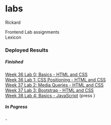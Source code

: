 # labs
Rickard

Frontend Lab assignments<br>
Lexicon

<h3>Deployed Results</h3>

<h5>Finished</h5>

<a href="https://leck-lex.github.io/labs/00_week36_basics_html_css">Week 36 Lab 0: Basics - HTML and CSS<a>
<br>
<a href="https://leck-lex.github.io/labs/01_week36_css_positioning/">Week 36 Lab 1: CSS Positioning - HTML and CSS<a>
<br>
<a href="https://leck-lex.github.io/labs/02_week37_media_queries/">Week 37 Lab 2: Media Queries - HTML and CSS<a>
<br>
<a href="https://leck-lex.github.io/labs/03_week37_bootstrap/dist">Week 37 Lab 3: Bootstrap - HTML and CSS<a>
<br>
<a href="https://leck-lex.github.io/labs/04_week38_basics_js/">Week 38 Lab 4: Basics - JavaScript<a> (press <Enter>)

<h5>In Pogress</h5>
-


